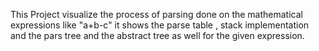 This Project visualize the process of parsing done on the mathematical expressions like "a+b-c" 
it shows the parse table , stack implementation and the pars tree and the abstract tree as well for the given expression.
